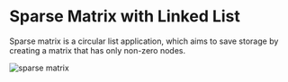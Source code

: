 # Sparse Matrix with Linked List
Sparse matrix is a circular list application, which aims to save storage by creating a matrix that has only non-zero nodes.

![sparse matrix](https://user-images.githubusercontent.com/115127639/209162833-f776b1c1-12d9-48e6-86cf-e335d0e1092c.png)


